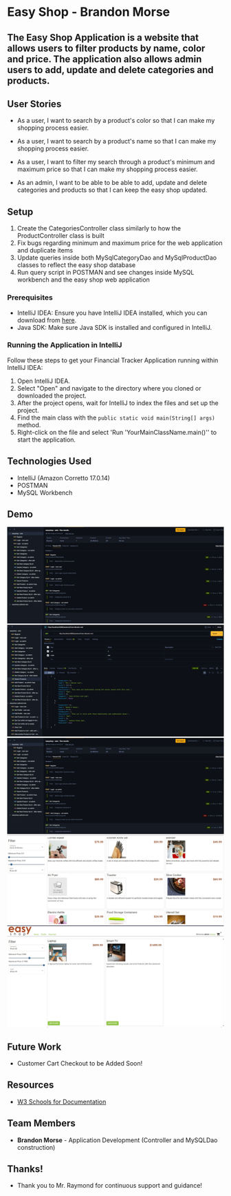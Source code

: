 # Easy Shop - Brandon Morse

## The Easy Shop Application is a website that allows users to filter products by name, color and price. The application also allows admin users to add, update and delete categories and products.

## User Stories

- As a user, I want to search by a product's color so that I can make my shopping process easier.

- As a user, I want to search by a product's name so that I can make my shopping process easier.

- As a user, I want to filter my search through a product's minimum and maximum price so that I can make my shopping process easier.

- As an admin, I want to be able to be able to add, update and delete categories and products so that I can keep the easy shop updated.

## Setup

1. Create the CategoriesController class similarly to how the ProductController class is built
2. Fix bugs regarding minimum and maximum price for the web application and duplicate items
3. Update queries inside both MySqlCategoryDao and MySqlProductDao classes to reflect the easy shop database
4. Run query script in POSTMAN and see changes inside MySQL workbench and the easy shop web application

### Prerequisites

- IntelliJ IDEA: Ensure you have IntelliJ IDEA installed, which you can download from [here](https://www.jetbrains.com/idea/download/).
- Java SDK: Make sure Java SDK is installed and configured in IntelliJ.

### Running the Application in IntelliJ

Follow these steps to get your Financial Tracker Application running within IntelliJ IDEA:

1. Open IntelliJ IDEA.
2. Select "Open" and navigate to the directory where you cloned or downloaded the project.
3. After the project opens, wait for IntelliJ to index the files and set up the project.
4. Find the main class with the `public static void main(String[] args)` method.
5. Right-click on the file and select 'Run 'YourMainClassName.main()'' to start the application.

## Technologies Used

- IntelliJ (Amazon Corretto 17.0.14)
- POSTMAN
- MySQL Workbench

## Demo

![Application Screenshot](PostManScreenshot_A.png)
![Application Screenshot_B](PostManScreenshot_B.png)
![Application Screenshot_C](PostManScreenshot_A.png)
![Application Screenshot_D](WebAppScreenshot_A.png)
![Application Screenshot_D](WebAppScreenshot_B.png)


## Future Work

- Customer Cart Checkout to be Added Soon!

## Resources

- [W3 Schools for Documentation ](https://www.w3schools.com/java/ref_string_format.asp)

## Team Members

- **Brandon Morse** - Application Development (Controller and MySQLDao construction)

## Thanks!

- Thank you to Mr. Raymond for continuous support and guidance!
